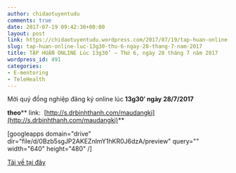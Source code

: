```yaml
---
author: chidaotuyentudu
comments: true
date: 2017-07-19 09:42:30+00:00
layout: post
link: https://chidaotuyentudu.wordpress.com/2017/07/19/tap-huan-online-luc-13g30-thu-6-ngay-28-thang-7-nam-2017/
slug: tap-huan-online-luc-13g30-thu-6-ngay-28-thang-7-nam-2017
title: TẬP HUẤN ONLINE Lúc 13g30’ – Thứ 6, ngày 28 tháng 7 năm 2017
wordpress_id: 491
categories:
- E-mentoring
- TeleHealth
---
```


Mời quý đồng nghiệp đăng ký online lúc **13g30′ ****ngày** **28****/7/2017**

**theo**** link:  [http://s.drbinhthanh.com/maudangki](http://s.drbinhthanh.com/maudangki)**

[googleapps domain="drive" dir="file/d/0Bzb5sgJP2AKEZnlmY1hKR0J6dzA/preview" query="" width="640" height="480" /]

[Tải về tại đây](https://drive.google.com/file/d/0Bzb5sgJP2AKEZnlmY1hKR0J6dzA/view?usp=sharing)
